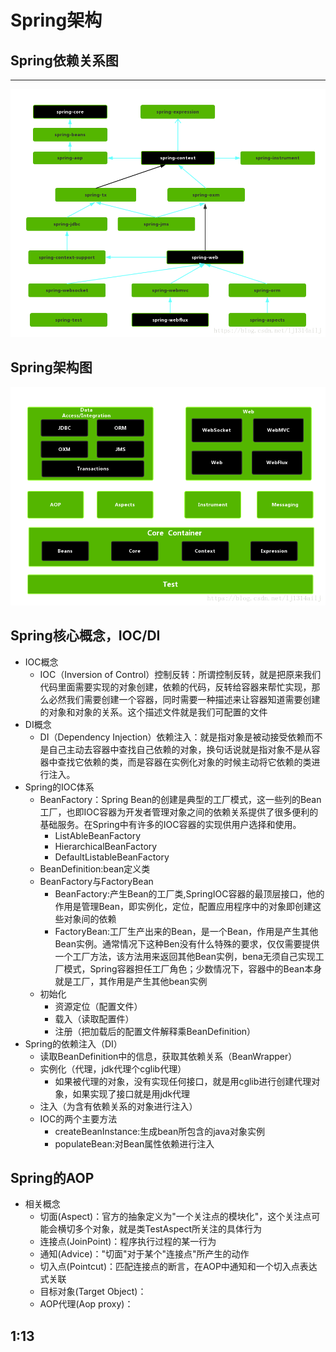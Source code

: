# Spring架构
## Spring依赖关系图
-------
![spring5模块依赖图](./images/spring5依赖图.png 'spring模块依赖图')
##  Spring架构图
![spring架构图](./images/spring5架构图.png 'spring架构图')

##  Spring核心概念，IOC/DI
*   IOC概念
    +   IOC（Inversion of Control）控制反转：所谓控制反转，就是把原来我们代码里面需要实现的对象创建，依赖的代码，反转给容器来帮忙实现，那么必然我们需要创建一个容器，同时需要一种描述来让容器知道需要创建的对象和对象的关系。这个描述文件就是我们可配置的文件
*   DI概念
    +   DI（Dependency Injection）依赖注入：就是指对象是被动接受依赖而不是自己主动去容器中查找自己依赖的对象，换句话说就是指对象不是从容器中查找它依赖的类，而是容器在实例化对象的时候主动将它依赖的类进行注入。
* Spring的IOC体系
    +   BeanFactory：Spring Bean的创建是典型的工厂模式，这一些列的Bean工厂，也即IOC容器为开发者管理对象之间的依赖关系提供了很多便利的基础服务。在Spring中有许多的IOC容器的实现供用户选择和使用。
        +   ListAbleBeanFactory
        +   HierarchicalBeanFactory
        +   DefaultListableBeanFactory
    +   BeanDefinition:bean定义类
    +   BeanFactory与FactoryBean
        +   BeanFactory:产生Bean的工厂类,SpringIOC容器的最顶层接口，他的作用是管理Bean，即实例化，定位，配置应用程序中的对象即创建这些对象间的依赖
        +   FactoryBean:工厂生产出来的Bean，是一个Bean，作用是产生其他Bean实例。通常情况下这种Ben没有什么特殊的要求，仅仅需要提供一个工厂方法，该方法用来返回其他Bean实例，bena无须自己实现工厂模式，Spring容器担任工厂角色；少数情况下，容器中的Bean本身就是工厂，其作用是产生其他bean实例
    +   初始化
        +   资源定位（配置文件）
        +   载入（读取配置件）
        +   注册（把加载后的配置文件解释乘BeanDefinition）
*   Spring的依赖注入（DI）
    +   读取BeanDefinition中的信息，获取其依赖关系（BeanWrapper）
    +   实例化（代理，jdk代理个cglib代理）
        +   如果被代理的对象，没有实现任何接口，就是用cglib进行创建代理对象，如果实现了接口就是用jdk代理
    +   注入（为含有依赖关系的对象进行注入）
    +   IOC的两个主要方法
        +   createBeanInstance:生成bean所包含的java对象实例
        +   populateBean:对Bean属性依赖进行注入 
##  Spring的AOP
*   相关概念
    +   切面(Aspect)：官方的抽象定义为"一个关注点的模块化"，这个关注点可能会横切多个对象，就是类TestAspect所关注的具体行为
    +   连接点(JoinPoint)：程序执行过程的某一行为
    +   通知(Advice)："切面"对于某个"连接点"所产生的动作
    +   切入点(Pointcut)：匹配连接点的断言，在AOP中通知和一个切入点表达式关联
    +   目标对象(Target Object)：
    +   AOP代理(Aop proxy)：

##  1:13
    